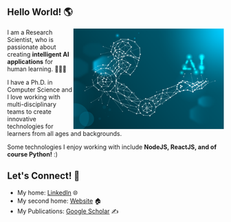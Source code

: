 ## Hello World! 🌎 

<a href="https://github.com/mckolu/mckolu/blob/main/1.png"><img align="right" width="350" height="auto" src="https://github.com/mckolu/mckolu/blob/main/1.png"></a>

I am a Research Scientist, who is passionate about creating **intelligent AI applications** for human learning. 👨🏻‍💻

I have a Ph.D. in Computer Science and I love working with multi-disciplinary teams to create innovative technologies for learners from all ages and backgrounds. 

Some technologies I enjoy working with include **NodeJS, ReactJS, and of course Python!** :) 

## Let's Connect! 🤝

- My home: <a href="https://www.linkedin.com/in/mehmet-celepkolu/">LinkedIn</a> 🌐
- My second home: <a href="https://mckolu.github.io/">Website</a>  🏠 
- My Publications: <a href="https://scholar.google.com/citations?user=Lfj38jUAAAAJ&hl=en">Google Scholar</a> ✍️



<b>
  

